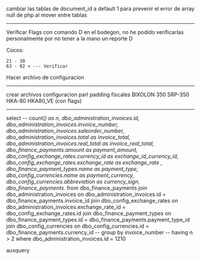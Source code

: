 cambiar las tablas de document_id a default 1 para prevenir el error de array null de php al mover entre tablas


-------------------
Verificar Flags con comando D 
    en el bodegon, no he podido verificarlas personalmente por no tener a la mano un reporte D

Cocos:

    21 - 30
    63 - 02 < --- Verificar


Hacer archivo de configuracion

---------------------

crear archivos configuracion parl padding fiscales
    BIXOLON 350
    SRP-350
    HKA-80
    HKA80_VE (con flags)

----------------------


select
-- count(*) as n,
dbo_administration_invoices.id,
dbo_administration_invoices.invoice_number,
dbo_administration_invoices.saleorder_number,
dbo_administration_invoices.total as invoice_total,
dbo_administration_invoices.real_total as invoice_real_total,
dbo_finance_payments.amount as payment_amount,
dbo_config_exchange_rates.currency_id as exchange_id_currency_id,
dbo_config_exchange_rates.exchange_rate as exchange_rate ,
dbo_finance_payment_types.name as payment_type,
dbo_config_currencies.name as payment_currency,
dbo_config_currencies.abbreviation as currency_sign,
dbo_finance_payments.* 
from dbo_finance_payments
join dbo_administration_invoices on dbo_administration_invoices.id = dbo_finance_payments.invoice_id 
join dbo_config_exchange_rates on dbo_administration_invoices.exchange_rate_id = dbo_config_exchange_rates.id 
join dbo_finance_payment_types on dbo_finance_payment_types.id = dbo_finance_payments.payment_type_id 
join dbo_config_currencies on dbo_config_currencies.id = dbo_finance_payments.currency_id 
-- group by invoice_number 
-- having n > 2
where dbo_administration_invoices.id = 1210


auxquery